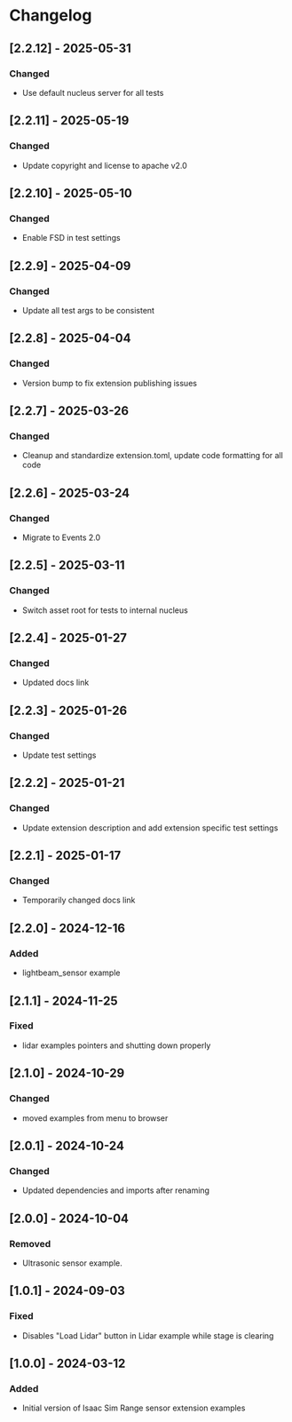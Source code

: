 # Changelog
## [2.2.12] - 2025-05-31
### Changed
- Use default nucleus server for all tests

## [2.2.11] - 2025-05-19
### Changed
- Update copyright and license to apache v2.0

## [2.2.10] - 2025-05-10
### Changed
- Enable FSD in test settings

## [2.2.9] - 2025-04-09
### Changed
- Update all test args to be consistent

## [2.2.8] - 2025-04-04
### Changed
- Version bump to fix extension publishing issues

## [2.2.7] - 2025-03-26
### Changed
- Cleanup and standardize extension.toml, update code formatting for all code

## [2.2.6] - 2025-03-24
### Changed
- Migrate to Events 2.0

## [2.2.5] - 2025-03-11
### Changed
- Switch asset root for tests to internal nucleus

## [2.2.4] - 2025-01-27
### Changed
- Updated docs link

## [2.2.3] - 2025-01-26
### Changed
- Update test settings

## [2.2.2] - 2025-01-21
### Changed
- Update extension description and add extension specific test settings

## [2.2.1] - 2025-01-17
### Changed
- Temporarily changed docs link

## [2.2.0] - 2024-12-16
### Added
- lightbeam_sensor example

## [2.1.1] - 2024-11-25
### Fixed
- lidar examples pointers and shutting down properly

## [2.1.0] - 2024-10-29
### Changed
- moved examples from menu to browser

## [2.0.1] - 2024-10-24
### Changed
- Updated dependencies and imports after renaming

## [2.0.0] - 2024-10-04
### Removed
- Ultrasonic sensor example.

## [1.0.1] - 2024-09-03
### Fixed
- Disables "Load Lidar" button in Lidar example while stage is clearing

## [1.0.0] - 2024-03-12
### Added
- Initial version of Isaac Sim Range sensor extension examples
